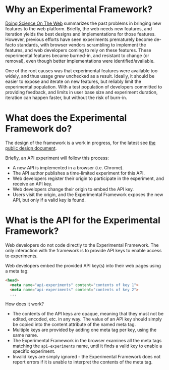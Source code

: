 # Why an Experimental Framework?
[Doing Science On The Web](https://infrequently.org/2015/08/doing-science-on-the-web/) summarizes the past problems in bringing new features to the web platform.  Briefly, the web needs new features, and iteration yields the best designs and implementations for those features.  However, previous efforts have seen experiments prematurely become de-facto standards, with browser vendors scrambling to implement the features, and web developers coming to rely on these features.  These experimental features became burned-in, and resistant to change (or removal), even though better implementations were identified/available.

One of the root causes was that experimental features were available too widely, and thus usage grew unchecked as a result.  Ideally, it should be easier to expose and iterate on new features, but reliably limit the experimental population.  With a test population of developers committed to providing feedback, and limits in user base size and experiment duration, iteration can happen faster, but without the risk of burn-in.

# What does the Experimental Framework do?
The design of the framework is a work in progress, for the latest see [the public design document](https://docs.google.com/document/d/1qVP2CK1lbfmtIJRIm6nwuEFFhGhYbtThLQPo3CSTtmg/edit?usp=sharing).

Briefly, an API experiment will follow this process:
- A new API is implemented in a browser (i.e. Chrome).
- The API author publishes a time-limited experiment for this API.
- Web developers register their origin to participate in the experiment, and receive an API key.
- Web developers change their origin to embed the API key.
- Users visit the origin, and the Experimental Framework exposes the new API, but only if a valid key is found.

# What is the API for the Experimental Framework?
Web developers do not code directly to the Experimental Framework.  The only interaction with the framework is to provide API keys to enable access to experiments.

Web developers embed the provided API key(s) into their web pages using a meta tag:

```html
<head>
  <meta name="api-experiments" content="contents of key 1">
  <meta name="api-experiments" content="contents of key 2">
  ...
```

How does it work?
- The contents of the API keys are opaque, meaning that they must not be edited, encoded, etc. in any way.  The value of an API key should simply be copied into the content attribute of the named meta tag.
- Multiple keys are provided by adding one meta tag per key, using the same name.
- The Experimental Framework in the browser examines all the meta tags matching the `api-experiments` name, until it finds a valid key to enable a specific experiment.
- Invalid keys are simply ignored - the Experimental Framework does not report errors if it is unable to interpret the contents of the meta tag.
